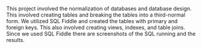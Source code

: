 This project involved the normalization of databases and database design. This involved creating tables and breaking the tables into a third-normal form. We utilized SQL Fiddle and created the tables with primary and foreign keys. This also involved creating views, indexes, and table joins. Since we used SQL Fiddle there are screenshots of the SQL running and the results. 
